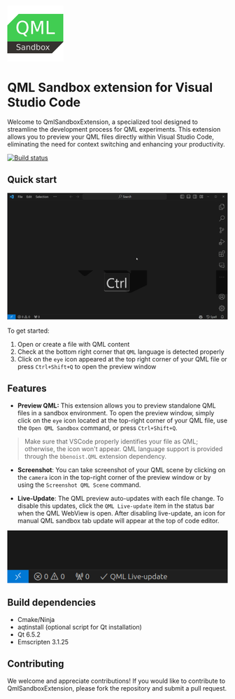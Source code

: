 ![Logo](resources/logo.png)

# QML Sandbox extension for Visual Studio Code

Welcome to QmlSandboxExtension, a specialized tool designed to streamline
the development process for QML experiments. This extension allows you
to preview your QML files directly within Visual Studio Code, eliminating
the need for context switching and enhancing your productivity.

[![Build status](https://github.com/SavenkovIgor/QmlSandboxExtension/actions/workflows/Build.yml/badge.svg)](https://github.com/SavenkovIgor/QmlSandboxExtension/actions/workflows/Build.yml)

## Quick start

![Quick start](resources/quick_start.gif)

To get started:

1. Open or create a file with QML content
1. Check at the bottom right corner that `QML` language is detected properly
1. Click on the `eye` icon appeared at the top right corner of your QML file or
 press `Ctrl+Shift+Q` to open the preview window

## Features

- **Preview QML:** This extension allows you to preview standalone QML files in
a sandbox environment. To open the preview window, simply click on the `eye`
icon located at the top-right corner of your QML file, use the
`Open QML Sandbox` command, or press `Ctrl+Shift+Q`.

> Make sure that VSCode properly identifies your file as QML; otherwise, the
icon won't appear. QML language support is provided through the `bbenoist.QML`
extension dependency.

- **Screenshot**: You can take screenshot of your QML scene by clicking on the
`camera` icon in the top-right corner of the preview window or by using
the `Screenshot QML Scene` command.

- **Live-Update**: The QML preview auto-updates with each file change. To
disable this updates, click the `QML Live-update` item in the status bar
when the QML WebView is open. After disabling live-update, an icon for manual
QML sandbox tab update will appear at the top of code editor.

![QML Live-update](resources/status_bar.png)

## Build dependencies

- Cmake/Ninja
- aqtinstall (optional script for Qt installation)
- Qt 6.5.2
- Emscripten 3.1.25

## Contributing

We welcome and appreciate contributions! If you would like to contribute to
QmlSandboxExtension, please fork the repository and submit a pull request.
